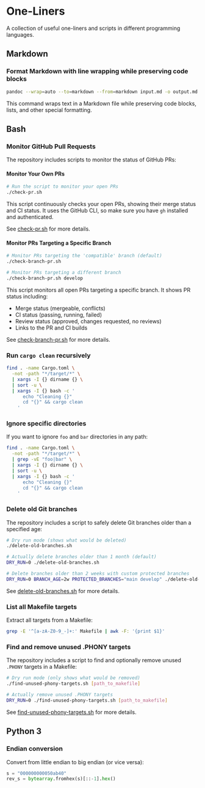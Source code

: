 # One-Liners

A collection of useful one-liners and scripts in different programming languages.

## Markdown

### Format Markdown with line wrapping while preserving code blocks

```bash
pandoc --wrap=auto --to=markdown --from=markdown input.md -o output.md
```

This command wraps text in a Markdown file while preserving code blocks, lists, and other special formatting.

## Bash

### Monitor GitHub Pull Requests

The repository includes scripts to monitor the status of GitHub PRs:

#### Monitor Your Own PRs

```bash
# Run the script to monitor your open PRs
./check-pr.sh
```

This script continuously checks your open PRs, showing their merge status and CI status. It uses the GitHub CLI, so make sure you have `gh` installed and authenticated.

See [check-pr.sh](./check-pr.sh) for more details.

#### Monitor PRs Targeting a Specific Branch

```bash
# Monitor PRs targeting the 'compatible' branch (default)
./check-branch-pr.sh

# Monitor PRs targeting a different branch
./check-branch-pr.sh develop
```

This script monitors all open PRs targeting a specific branch. It shows PR status including:
- Merge status (mergeable, conflicts)
- CI status (passing, running, failed)
- Review status (approved, changes requested, no reviews)
- Links to the PR and CI builds

See [check-branch-pr.sh](./check-branch-pr.sh) for more details.

### Run `cargo clean` recursively

```bash
find . -name Cargo.toml \
  -not -path "*/target/*" \
  | xargs -I {} dirname {} \
  | sort -u \
  | xargs -I {} bash -c '
      echo "Cleaning {}"
      cd "{}" && cargo clean
    '
```

### Ignore specific directories

If you want to ignore `foo` and `bar` directories in any path:

```bash
find . -name Cargo.toml \
  -not -path "*/target/*" \
  | grep -vE "foo|bar" \
  | xargs -I {} dirname {} \
  | sort -u \
  | xargs -I {} bash -c '
      echo "Cleaning {}"
      cd "{}" && cargo clean
    '
```

### Delete old Git branches

The repository includes a script to safely delete Git branches older than a specified age:

```bash
# Dry run mode (shows what would be deleted)
./delete-old-branches.sh

# Actually delete branches older than 1 month (default)
DRY_RUN=0 ./delete-old-branches.sh

# Delete branches older than 2 weeks with custom protected branches
DRY_RUN=0 BRANCH_AGE=2w PROTECTED_BRANCHES="main develop" ./delete-old-branches.sh
```

See [delete-old-branches.sh](./delete-old-branches.sh) for more details.

### List all Makefile targets

Extract all targets from a Makefile:

```bash
grep -E '^[a-zA-Z0-9_-]+:' Makefile | awk -F: '{print $1}'
```

### Find and remove unused .PHONY targets

The repository includes a script to find and optionally remove unused `.PHONY` targets in a Makefile:

```bash
# Dry run mode (only shows what would be removed)
./find-unused-phony-targets.sh [path_to_makefile]

# Actually remove unused .PHONY targets
DRY_RUN=0 ./find-unused-phony-targets.sh [path_to_makefile]
```

See [find-unused-phony-targets.sh](./find-unused-phony-targets.sh) for more details.

## Python 3

### Endian conversion

Convert from little endian to big endian (or vice versa):

```python
s = "000000000050ab40"
rev_s = bytearray.fromhex(s)[::-1].hex()
```
